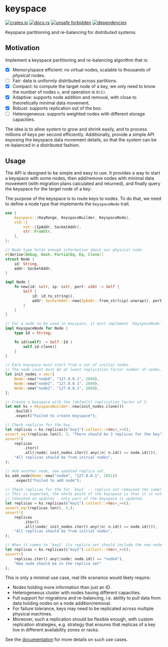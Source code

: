 # keyspace

[![crates.io](https://img.shields.io/crates/d/keyspace.svg)](https://crates.io/crates/keyspace)
[![docs.rs](https://docs.rs/keyspace/badge.svg)](https://docs.rs/keyspace)
[![unsafe forbidden](https://img.shields.io/badge/unsafe-forbidden-success.svg)](https://github.com/rust-secure-code/safety-dance/)
[![dependencies](https://deps.rs/repo/github/farazdagi/keyspace/status.svg)](https://deps.rs/repo/github/farazdagi/mpchash)

Keyspace partitioning and re-balancing for distributed systems.

## Motivation

Implement a keyspace partitioning and re-balancing algorithm that is:

- [x] Memory/space efficient: no virtual nodes, scalable to thousands of *physical* nodes.
- [ ] Fair: data is uniformly distributed across partitions.
- [x] Compact: to compute the target node of a key, we only need to know the number of nodes `n`,
  and operation is `O(1)`.
- [x] Adaptive: supports node addition and removal, with close to theoretically minimal data
  movement.
- [x] Robust: supports replication out of the box.
- [ ] Heterogeneous: supports weighted nodes with different storage capacities.

The idea is to allow system to grow and shrink easily, and to process millions of keys per second
efficiently. Additionally, provide a simple API exposing the keyspace data movement details, so that
the system can be re-balanced in a distributed fashion.

## Usage

The API is designed to be simple and easy to use. It provides a way to start a keyspace with some
nodes, then add/remove nodes with minimal data movement (with migration plans calculated and
returned), and finally query the keyspace for the target node of a key:

The purpose of the keyspace is to route keys to nodes. To do that, we need to define a node type
that implements the `KeyspaceNode` trait.

``` rust
use {
    keyspace::{KeyRange, KeyspaceBuilder, KeyspaceNode},
    std::{
        net::{IpAddr, SocketAddr},
        str::FromStr,
    },
};

// Node type holds enough information about our physical node.
#[derive(Debug, Hash, PartialEq, Eq, Clone)]
struct Node {
    id: String,
    addr: SocketAddr,
}

impl Node {
    fn new(id: &str, ip: &str, port: u16) -> Self {
        Self {
            id: id.to_string(),
            addr: SocketAddr::new(IpAddr::from_str(&ip).unwrap(), port),
        }
    }
}

// For a node to be used in keyspace, it must implement `KeyspaceNode` trait.
impl KeyspaceNode for Node {
    type Id = String;

    fn id(&self) -> Self::Id {
        self.id.clone()
    }
}

// Each keyspace must start from a set of initial nodes.
// The node count must be at least replication factor number of nodes.
let init_nodes = vec![
    Node::new("node0", "127.0.0.1", 2048),
    Node::new("node1", "127.0.0.1", 2049),
    Node::new("node2", "127.0.0.1", 2050),
];

// Create a keyspace with the (default) replication factor of 3.
let mut ks = KeyspaceBuilder::new(init_nodes.clone())
    .build()
    .expect("Failed to create keyspace");

// Check replicas for the key.
let replicas = ks.replicas(&"key1").collect::<Vec<_>>();
assert_eq!(replicas.len(), 3, "There should be 3 replicas for the key");
assert!(
    replicas
        .iter()
        .all(|node| init_nodes.iter().any(|n| n.id() == node.id())),
    "All replicas should be from initial nodes",
);

// Add another node, see updated replica set.
ks.add_node(Node::new("node4", "127.0.0.1", 2051))
    .expect("Failed to add node");

// Check replicas for the for `key1` -- replica set remained the same!
// This is expected, the whole point of the keyspace is that it is not totally
// rehashed on updates - only part of the keyspace is updated.
let replicas = ks.replicas(&"key1").collect::<Vec<_>>();
assert_eq!(replicas.len(), 3,);
assert!(
    replicas
        .iter()
        .all(|node| init_nodes.iter().any(|n| n.id() == node.id())),
    "All replicas should be from initial nodes",
);

// When it comes to `key2` its replica set should include the new node.
let replicas = ks.replicas(&"key2").collect::<Vec<_>>();
assert!(
    replicas.iter().any(|node| node.id() == "node4"),
    "New node should be in the replica set"
);
```

This is only a minimal use case, real life scenarios would likely require:

- Nodes holding more information than just an ID.
- Heterogeneous cluster with nodes having different capacities.
- Full support for migrations and re-balancing, i.e. ability to pull data from data holding nodes on
  a node addition/removal.
- For failure tolerance, keys may need to be replicated across multiple physical machines.
- Moreover, such a replication should be flexible enough, with custom replication strategies, e.g.
  strategy that ensures that replicas of a key live in different availability zones or racks.

See the [documentation](https://docs.rs/keyspace/latest/keyspace/) for more details on such use
cases.
